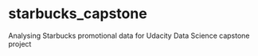 # starbucks_capstone
Analysing Starbucks promotional data for Udacity Data Science capstone project
